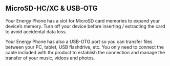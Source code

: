 ## MicroSD-HC/XC & USB-OTG
Your Energy Phone has a slot for MicroSD card memories to expand your device’s memory. Turn off your device before inserting / extracting the card to avoid accidental data loss. 

Your Energy Phone has also a USB-OTG port so you can transfer files between your PC, tablet, USB flashdrive, etc. You only need to connect the cable included with thr product to establish the connection and manage the transfer of your music, videos and photos. 
